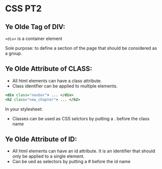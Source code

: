 # CSS PT2

## Ye Olde Tag of DIV:
`<div>` is a container element

Sole purpose: to define a section of the page that should be
considered as a group.

## Ye Olde Attribute of CLASS:
* All html elements can have a class attribute.
* Class identifier can be applied to multiple elements.
```xml
<div class="navbar"> ... </div>
<h2 class="new_chapter"> ... </h2>
```

In your stylesheet:

* Classes can be used as CSS selctors by putting a . before
  the class name

## Ye Olde Attribute of ID:
* All html elements can have an id attribute. It is an identifier
  that should only be applied to a single element.
* Can be ued as selectors by putting a # before the id name
